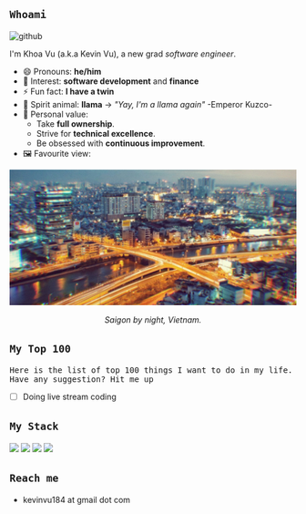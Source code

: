 ## `Whoami`
![github](https://user-images.githubusercontent.com/43775190/124498826-387f9000-dde7-11eb-9d4a-39f0384002cb.gif)

I'm Khoa Vu (a.k.a Kevin Vu), a new grad *software engineer*.

- 😄 Pronouns: **he/him**
- 🌟 Interest: **software development** and **finance**
- ⚡ Fun fact: **I have a twin**
- 🦙 Spirit animal: **llama** -> *"Yay, I'm a llama again"* -Emperor Kuzco-
- 🥇 Personal value:
  - Take **full ownership**.
  - Strive for **technical excellence**.
  - Be obsessed with **continuous improvement**.
- 🖼️ Favourite view:

![saigon](https://github.com/kevinvu184/kevinvu184/blob/master/saigon.jpg)
*<p align="center">Saigon by night, Vietnam.</p>*

## `My Top 100`
<pre>
Here is the list of top 100 things I want to do in my life.
Have any suggestion? Hit me up
</pre>
- [ ] Doing live stream coding 

## `My Stack`
<img src="https://img.icons8.com/color/48/000000/javascript--v1.png"/> <img src="https://img.icons8.com/ultraviolet/40/000000/react--v1.png"/> <img src="https://img.icons8.com/color/48/000000/nodejs.png"/> <img src="https://img.icons8.com/color/48/000000/amazon-web-services.png"/>

## `Reach me`
 - kevinvu184  at gmail dot com
